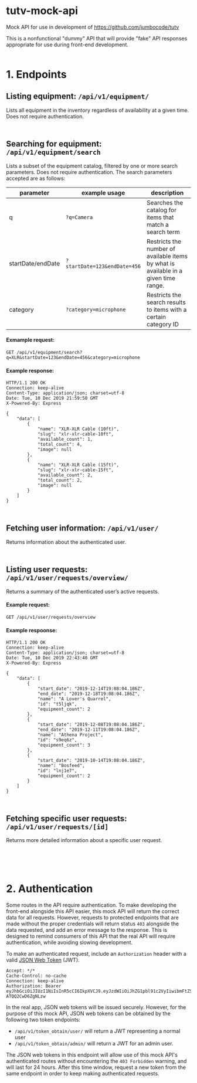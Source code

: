 # tutv-mock-api
Mock API for use in development of https://github.com/jumbocode/tutv

This is a nonfunctional "dummy" API that will provide "fake" API responses appropriate for use
during front-end development.
<br/><br/>


# 1. Endpoints

## Listing equipment: `/api/v1/equipment/`
Lists all equipment in the inventory regardless of availability at a given time. Does not require authentication.

## <br/>Searching for equipment: `/api/v1/equipment/search`
Lists a subset of the equipment catalog, filtered by one or more search parameters. Does not require authentication. The search parameters accepted are as follows:

| parameter         | example usage                | description                                                                         |
| ----------------- | ---------------------------- | ----------------------------------------------------------------------------------- |
| q                 | `?q=Camera`                  | Searches the catalog for items that match a search term                             |
| startDate/endDate | `?startDate=123&endDate=456` | Restricts the number of available items by what is available in a given time range. |
| category          | `?category=microphone`       | Restricts the search results to items with a certain category ID                    |


#### Exmample request:
```http
GET /api/v1/equipment/search?q=XLR&startDate=123&endDate=456&category=microphone
```
#### Example response:
```http
HTTP/1.1 200 OK
Connection: keep-alive
Content-Type: application/json; charset=utf-8
Date: Tue, 10 Dec 2019 21:59:50 GMT
X-Powered-By: Express

{
    "data": [
        {
            "name": "XLR-XLR Cable (10ft)",
            "slug": "xlr-xlr-cable-10ft",
            "available_count": 1,
            "total_count": 4,
            "image": null
        },
        {
            "name": "XLR-XLR Cable (15ft)",
            "slug": "xlr-xlr-cable-15ft",
            "available_count": 2,
            "total_count": 2,
            "image": null
        }
    ]
}
```

## <br/>Fetching user information: `/api/v1/user/`
Returns information about the authenticated user.


## <br/> Listing user requests: `/api/v1/user/requests/overview/`
Returns a summary of the authenticated user’s active requests.

#### Example request:
```http
GET /api/v1/user/requests/overview
```
#### Example respoonse:
```http
HTTP/1.1 200 OK
Connection: keep-alive
Content-Type: application/json; charset=utf-8
Date: Tue, 10 Dec 2019 22:43:40 GMT
X-Powered-By: Express

{
    "data": [
        {
            "start_date": "2019-12-14T19:08:04.186Z",
            "end_date": "2019-12-18T19:08:04.186Z",
            "name": "A Lover's Quarrel",
            "id": "t5ljqk",
            "equipment_count": 2
        },
        {
            "start_date": "2019-12-08T19:08:04.186Z",
            "end_date": "2019-12-11T19:08:04.186Z",
            "name": "Athena Project",
            "id": "s9eq6z",
            "equipment_count": 3
        },
        {
            "start_date": "2019-10-14T19:08:04.186Z",
            "name": "Bosfeed",
            "id": "lnj1e7",
            "equipment_count": 2
        }
    ]
}
```

## <br/> Fetching specific user requests: `/api/v1/user/requests/[id]`
Returns more detailed information about a specific user request.



# <br/><br/>2. Authentication
Some routes in the API require authentication. To make developing the front-end alongside this API easier, this mock API will return the correct data for all requests. However, requests to protected endpoints that are made without the proper credentials will return status `403` alongside the data requested, and add an error message to the response. This is designed to remind consumers of this API that the real API will require authentication, while avoiding slowing development.

To make an authenticated request, include an `Authorization` header with a valid [JSON Web Token](https://jwt.io/) (JWT).

```http
Accept: */*
Cache-Control: no-cache
Connection: keep-alive
Authorization: Bearer  eyJhbGciOiJIUzI1NiIsInR5cCI6IkpXVCJ9.eyJzdWIiOiJhZG1pbl91c2VyIiwibmFtZSI6IkFkbWluIFVzZXIiLCJpYXQiOjE1NzYwMTA5Mzh9.2lqotAo24DOySIP8U0dNaxm_jB_-ATQQ2CwD6ZgNLzw
```

In the real app, JSON web tokens will be issued securely. However, for the purpose of this mock API, JSON web tokens can be obtained by the following two token endpoints:
- `/api/v1/token_obtain/user/` will return a JWT representing a normal user
- `/api/v1/token_obtain/admin/` will return a JWT for an admin user.

The JSON web tokens in this endpoint will allow use of this mock API's authenticated routes without encountering the `403 Forbidden` warning, and will last for 24 hours. After this time window, request a new token from the same endpoint in order to keep making authenticated requests.
